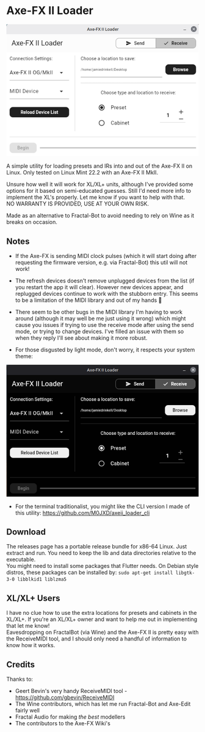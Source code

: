 # Axe-FX II Loader

![Light Mode](/assets/screenshot_light.png) 

A simple utility for loading presets and IRs into and out of the Axe-FX II on Linux.
Only tested on Linux Mint 22.2 with an Axe-FX II MkII.

Unsure how well it will work for XL/XL+ units, although I've provided some options for it based on semi-educated guesses.
Still I'd need more info to implement the XL's properly. Let me know if you want to help with that. <br>
NO WARRANTY IS PROVIDED, USE AT YOUR OWN RISK.

Made as an alternative to Fractal-Bot to avoid needing to rely on Wine as it breaks on occasion.

## Notes

- If the Axe-FX is sending MIDI clock pulses (which it will start doing after requesting the firmware version, e.g. via Fractal-Bot) this util will not work!

- The refresh devices doesn't remove unplugged devices from the list (if you restart the app it will clear). However new devices appear, and replugged devices continue to work with the stubborn entry. This seems to be a limitation of the MIDI library and out of my hands 🙁

- There seem to be other bugs in the MIDI library I'm having to work around (although it may well be me just using it wrong) which might cause you issues if trying to use the receive mode after using the send mode, or trying to change devices. I've filled an issue with them so when they reply I'll see about making it more robust.

- For those disgusted by light mode, don't worry, it respects your system theme:

![Dark Mode](/assets/screenshot_dark.png)

- For the terminal traditionalist, you might like the CLI version I made of this utility: https://github.com/M0JXD/axeii_loader_cli

## Download

The releases page has a portable release bundle for x86-64 Linux. Just extract and run.
You need to keep the lib and data directories relative to the executable. <br>
You might need to install some packages that Flutter needs. On Debian style distros, these packages can be installed by:
`sudo apt-get install libgtk-3-0 libblkid1 liblzma5`

## XL/XL+ Users

I have no clue how to use the extra locations for presets and cabinets in the XL/XL+.
If you're an XL/XL+ owner and want to help me out in implementing that let me know! <br>
Eavesdropping on FractalBot (via Wine) and the Axe-FX II is pretty easy with the ReceiveMIDI tool, and I should only need a handful of information to know how it works.

## Credits

Thanks to:
- Geert Bevin's very handy ReceiveMIDI tool - https://github.com/gbevin/ReceiveMIDI
- The Wine contributors, which has let me run Fractal-Bot and Axe-Edit fairly well
- Fractal Audio for making *the best* modellers
- The contributors to the Axe-FX Wiki's


